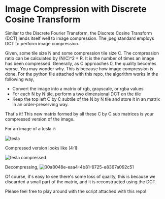 # Image Compression with Discrete Cosine Transform

Similar to the Discrete Fourier Transform, the Discrete Cosine Transform (DCT) lends itself well to image compression. The jpeg standard employs DCT to perform image compression. 

Given, some tile size N and some compression tile size C. The compression ratio can be calculated by (N/C)^2 = R. It is the number of times an image has been compressed. Generally, as C approaches 0, the quality becomes worse. You may wonder why. This is because how image compression is done. For the python file attached with this repo, the algorithm works in the following way, 

- Convert the image into a matrix of rgb, grayscale, or rgba values
- For each N by N tile, perform a two dimensional DCT on the tile 
- Keep the top left C by C subtile of the N by N tile and store it in an matrix in an order-preserving way. 

That's it! This new matrix formed by all these C by C sub matrices is your compressed version of the image.

For an image of a tesla 🔥 

![tesla](https://user-images.githubusercontent.com/76069770/162551139-b2a9631c-7695-4480-aeb5-96d5bc3c743d.jpeg)

Compressed version looks like (4:1)

![tesla compressed](https://user-images.githubusercontent.com/76069770/162551148-f7c07a07-e3d1-4f35-8478-7c82df2e9067.png)

Decompressing, 
![00a8048e-eaa4-4b81-9725-e8367a092c51](https://user-images.githubusercontent.com/76069770/162551160-d250bd22-7ee9-46c7-b571-4bec3d49db3a.png)

Of course, it's easy to see there's some loss of quality, this is because we discarded a small part of the matrix, and it is reconstructed using the DCT.

Please feel free to play around with the script attached with this repo!

